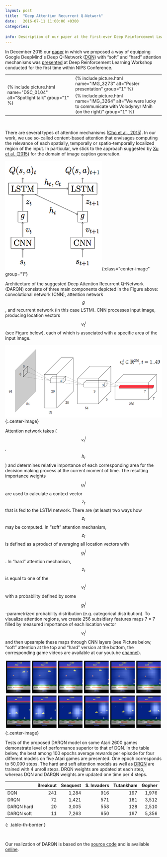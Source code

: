 ```yaml
---
layout: post
title:  "Deep Attention Recurrent Q-Network"
date:   2016-07-11 11:00:06 +0300
categories:

info: Description of our paper at the first-ever Deep Reinforcement Learning Workshop at NIPS 2015 in Montréal, Canada.
---
```

In December 2015 our [paper][darqn] in which we proposed a way of equipping Google DeepMind's Deep Q-Network ([DQN][dqn]) with “soft” and “hard” attention mechanisms was [presented][deeprlworkshop] at Deep Reinforcement Learning Workshop conducted for the first time within NIPS Conference.

<table>
<tr>
<td rowspan="2">
{% include picture.html name="DSC_0104" alt="Spotlight talk" group="1" %}
</td>
<td>
{% include picture.html name="IMG_3273" alt="Poster presentation" group="1" %}
</td>
</tr>
<tr>
<td>
{% include picture.html name="IMG_3264" alt="We were lucky to communicate with Volodymyr Mnih (on the right)" group="1" %}
</td>
</tr>
</table>

<br />

There are several types of attention mechanisms ([Cho et al., 2015][cho]). In our work, we use so-called content-based attention that envisages computing the relevance of each spatially, temporally or spatio-temporally localized region of the input. In particular, we stick to the approach suggested by [Xu et al. (2015)][xu] for the domain of image caption generation.

![The Deep Attention Recurrent Q-Network](/assets/DARQN.png){:class="center-image" group="1"}

Architecture of the suggested Deep Attention Recurrent Q-Network (DARQN) consists of three main components depicted in the Figure above: convolutional network (CNN), attention network $$g$$, and recurrent network (in this case LSTM). CNN processes input image, producing location vectors $$v^{i}_t$$ (see Figure below), each of which is associated with a specific area of the input image.

![The convolutional network architecture in DARQN](/assets/DARQN_CNN.png){:.center-image}

Attention network takes ($$v^{i}_t$$, $$h_t$$) and determines relative importance of each corresponding area for the decision making process at the current moment of time. The resulting importance weights $$g^{i}_t$$ are used to calculate a context vector $$z_t$$ that is fed to the LSTM network. There are (at least) two ways how $$z_t$$ may be computed. In “soft” attention mechanism, $$z_t$$ is defined as a product of averaging all location vectors with $$g^{i}_t$$. In “hard” attention mechanism, $$z_t$$ is  equal to one of the $$v^{i}_t$$ with a probability defined by some $$g^{i}_t$$-parametrized probability distribution (e.g. categorical distribution).
To visualize attention regions, we create 256 subsidiary features maps 7 × 7 filled by measured importance of each location vector $$v^{i}_t$$ and then upsample these maps through CNN layers (see Picture below, “soft” attention at the top and “hard” version at the bottom, the corresponding game videos are available at our youtube [channel][darqn-youtube]).

![Visualization of attention regions](/assets/attention.png){:.center-image}

Tests of the proposed DARQN model on some Atari 2600 games demonstrate level of performance superior to that of DQN. In the table below, the best among 100 epochs average rewards per episode for four different models on five Atari games are presented. One epoch corresponds to 50,000 steps. The hard and soft attention models as well as [DRQN][drqn] are trained with 4 unroll steps. DRQN weights are updated at each step, whereas DQN and DARQN weights are updated one time per 4 steps.

|            | Breakout | Seaquest | S. Invaders | Tutankham | Gopher 
-------------|---------:|---------:|------------:|----------:|--------:
| DQN        | 241      |    1,284 |         916 |       197 |  1,976
| DRQN       | 72       |    1,421 |         571 |       181 |  3,512
| DARQN hard | 20       |    3,005 |         558 |       128 |  2,510
| DARQN soft | 11       |    7,263 |         650 |       197 |  5,356
{: .table-th-border }

<br/>

Our realization of DARQN is based on the [source code][dqn] and is available [online][darqn-github]. 


[deeprlworkshop]: http://rll.berkeley.edu/deeprlworkshop/

[cho]: http://arxiv.org/pdf/1507.01053.pdf

[xu]: http://arxiv.org/abs/1502.03044

[dqn]: https://sites.google.com/a/deepmind.com/dqn

[drqn]: http://arxiv.org/abs/1507.06527

[darqn]: https://arxiv.org/abs/1512.01693

[darqn-github]: https://github.com/5vision/DARQN

[darqn-youtube]: https://www.youtube.com/playlist?list=PLKK-nv55ZMg583wK4Ny5sZu9YoFo27NBi